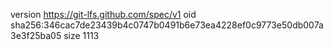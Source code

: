 version https://git-lfs.github.com/spec/v1
oid sha256:346cac7de23439b4c0747b0491b6e73ea4228ef0c9773e50db007a3e3f25ba05
size 1113
